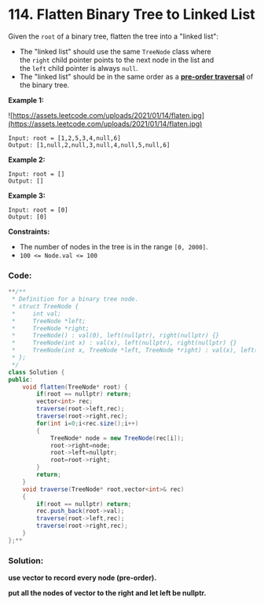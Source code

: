 # 114. Flatten Binary Tree to Linked List

Given the `root` of a binary tree, flatten the tree into a "linked list":

- The "linked list" should use the same `TreeNode` class where the `right` child pointer points to the next node in the list and the `left` child pointer is always `null`.
- The "linked list" should be in the same order as a **[pre-order traversal](https://en.wikipedia.org/wiki/Tree_traversal#Pre-order,_NLR)** of the binary tree.

**Example 1:**

![https://assets.leetcode.com/uploads/2021/01/14/flaten.jpg](https://assets.leetcode.com/uploads/2021/01/14/flaten.jpg)

```
Input: root = [1,2,5,3,4,null,6]
Output: [1,null,2,null,3,null,4,null,5,null,6]

```

**Example 2:**

```
Input: root = []
Output: []

```

**Example 3:**

```
Input: root = [0]
Output: [0]

```

**Constraints:**

- The number of nodes in the tree is in the range `[0, 2000]`.
- `100 <= Node.val <= 100`

### Code:

```csharp
**/**
 * Definition for a binary tree node.
 * struct TreeNode {
 *     int val;
 *     TreeNode *left;
 *     TreeNode *right;
 *     TreeNode() : val(0), left(nullptr), right(nullptr) {}
 *     TreeNode(int x) : val(x), left(nullptr), right(nullptr) {}
 *     TreeNode(int x, TreeNode *left, TreeNode *right) : val(x), left(left), right(right) {}
 * };
 */
class Solution {
public:
    void flatten(TreeNode* root) {
        if(root == nullptr) return;
        vector<int> rec;
        traverse(root->left,rec);
        traverse(root->right,rec);
        for(int i=0;i<rec.size();i++) 
        {
            TreeNode* node = new TreeNode(rec[i]);
            root->right=node;
            root->left=nullptr;
            root=root->right;
        }
        return;
    }
    void traverse(TreeNode* root,vector<int>& rec)
    {
        if(root == nullptr) return;
        rec.push_back(root->val);
        traverse(root->left,rec);
        traverse(root->right,rec);
    }
};**
```

### Solution:

**use vector to  record every node (pre-order).**

**put all the nodes of vector to the right and let left be nullptr.**